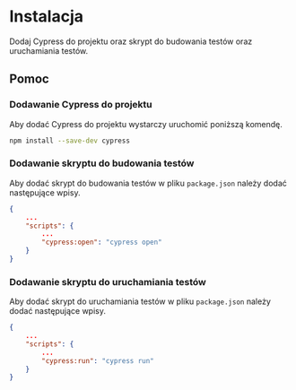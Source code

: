 # Instalacja

Dodaj Cypress do projektu oraz skrypt do budowania testów oraz uruchamiania testów.

## Pomoc

### Dodawanie Cypress do projektu

Aby dodać Cypress do projektu wystarczy uruchomić poniższą komendę.

```sh
npm install --save-dev cypress
```

### Dodawanie skryptu do budowania testów

Aby dodać skrypt do budowania testów w pliku `package.json` należy dodać następujące wpisy.

```json
{
    ...
    "scripts": {
        ...
        "cypress:open": "cypress open"
    }
}
```

### Dodawanie skryptu do uruchamiania testów

Aby dodać skrypt do uruchamiania testów w pliku `package.json` należy dodać następujące wpisy.

```json
{
    ...
    "scripts": {
        ...
        "cypress:run": "cypress run"
    }
}
```

